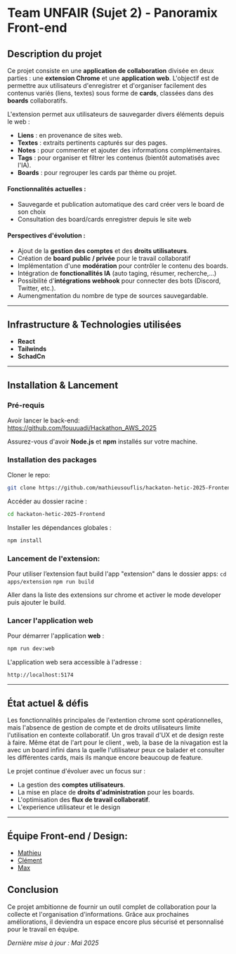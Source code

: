 # Team UNFAIR (Sujet 2) - Panoramix Front-end

## Description du projet

Ce projet consiste en une **application de collaboration** divisée en deux parties : une **extension Chrome** et une **application web**. L'objectif est de permettre aux utilisateurs d'enregistrer et d'organiser facilement des contenus variés (liens, textes) sous forme de **cards**, classées dans des **boards** collaboratifs.

L'extension permet aux utilisateurs de sauvegarder divers éléments depuis le web :

- **Liens** : en provenance de sites web.
- **Textes** : extraits pertinents capturés sur des pages.
- **Notes** : pour commenter et ajouter des informations complémentaires.
- **Tags** : pour organiser et filtrer les contenus (bientôt automatisés avec l'IA).
- **Boards** : pour regrouper les cards par thème ou projet.

#### Fonctionnalités actuelles :

- Sauvegarde et publication automatique des card créer vers le board de son choix
- Consultation des board/cards enregistrer depuis le site web


#### Perspectives d'évolution :

- Ajout de la **gestion des comptes** et des **droits utilisateurs**.
- Création de **board public / privée** pour le travail collaboratif
- Implémentation d'une **modération** pour contrôler le contenu des boards.
- Intégration de **fonctionallités IA** (auto taging, résumer, recherche,...)
- Possibilité d'**intégrations webhook** pour connecter des bots (Discord, Twitter, etc.).
- Aumengmentation du nombre de type de sources sauvegardable.
  
---

## Infrastructure & Technologies utilisées

- **React**
- **Tailwinds**
- **SchadCn**
---


## Installation & Lancement

### Pré-requis
Avoir lancer le back-end:
https://github.com/fouuuadi/Hackathon_AWS_2025

Assurez-vous d'avoir **Node.js** et **npm** installés sur votre machine.

### Installation des packages
Cloner le repo:
   ```bash
git clone https://github.com/mathieusouflis/hackaton-hetic-2025-Frontend.git
   ```

 Accéder au dossier racine :
   ```bash
   cd hackaton-hetic-2025-Frontend
   ```

Installer les dépendances globales :
   ```bash
   npm install
   ```

### Lancement de l'extension:

Pour utiliser l’extension faut build l'app "extension" dans le dossier apps:
`cd apps/extension`
`npm run build`

Aller dans la liste des extensions sur chrome et activer le mode developer puis ajouter le build.

### Lancer l'application web

Pour démarrer l'application **web** :
   ```bash
   npm run dev:web
   ```

L'application web sera accessible à l'adresse :
```
http://localhost:5174
```

---

## État actuel & défis

Les fonctionnalités principales de l'extention chrome sont opérationnelles, mais l'absence de gestion de compte et de droits utilisateurs limite l'utilisation en contexte collaboratif. Un gros travail d'UX et de design reste à faire.
Même état de l'art pour le client , web, la base de la nivagation est la avec un board infini dans la quelle l'utilisateur peux ce balader et consulter les différentes cards, mais ils manque encore beaucoup de feature.

Le projet continue d'évoluer avec un focus sur :

- La gestion des **comptes utilisateurs**.
- La mise en place de **droits d'administration** pour les boards.
- L'optimisation des **flux de travail collaboratif**.
- L'experience utilisateur et le design

---

## Équipe Front-end / Design:

- [Mathieu](https://github.com/mathieusouflis)
- [Clément](https://github.com/destrooooo)
- [Max](https://github.com/Oomaxime)

## Conclusion

Ce projet ambitionne de fournir un outil complet de collaboration pour la collecte et l'organisation d'informations. Grâce aux prochaines améliorations, il deviendra un espace encore plus sécurisé et personnalisé pour le travail en équipe.

*Dernière mise à jour : Mai 2025*
